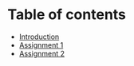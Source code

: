 # Table of contents

* [Introduction](README.md)
* [Assignment 1](assignment1.md)
* [Assignment 2](assignment2.md)

